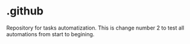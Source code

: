 # .github
Repository for tasks automatization. This is change number 2 to test all automations from start to begining.

